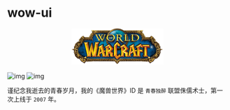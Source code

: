 # wow-ui

<div align="center">
  <img src="./wow.png">
</div>

![img](https://img.shields.io/github/license/icepy/wow-ui.svg) ![img](https://img.shields.io/github/last-commit/icepy/wow-ui.svg)

谨纪念我逝去的青春岁月，我的《魔兽世界》ID 是 `青春独醉` 联盟侏儒术士，第一次上线于 `2007` 年。
